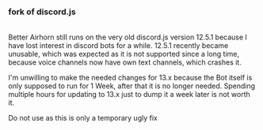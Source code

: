 ### fork of discord.js
\
Better Airhorn still runs on the very old discord.js version 12.5.1 because I have lost interest in discord bots for a while.
12.5.1 recently became unusable, which was expected as it is not supported since a long time, because voice channels now have own text channels, which crashes it.

I'm unwilling to make the needed changes for 13.x because the Bot itself is only supposed to run for 1 Week, after that it is no longer needed. Spending multiple hours for updating to 13.x just to dump it a week later is not worth it.

Do not use as this is only a temporary ugly fix